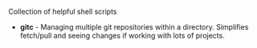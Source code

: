 Collection of helpful shell scripts

* **gitc** - Managing multiple git repositories within a directory. Simplifies fetch/pull and seeing changes if working with lots of projects.

